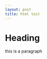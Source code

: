 ```yaml
---
layout: post
title: html test
--- 
```



<h1> Heading </h1> 
  <p id="p1">this is a paragraph</p> 
  
